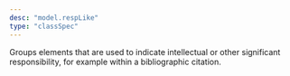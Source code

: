```yaml
---
desc: "model.respLike"
type: "classSpec"
---
```


Groups elements that are used to indicate intellectual or other significant
responsibility, for example within a bibliographic citation.